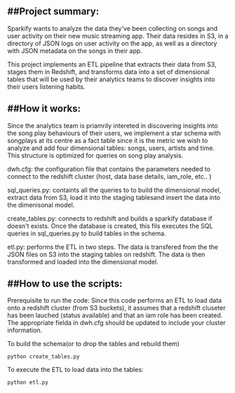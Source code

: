 ##Project summary:
----------------
Sparkify wants to analyze the data they've been collecting on songs and user activity on their new music streaming app. Their data resides in S3, in a directory of JSON logs on user activity on the app, as well as a directory with JSON metadata on the songs in their app.

This project implements an ETL pipeline that extracts their data from S3, stages them in Redshift, and transforms data into a set of dimensional tables that will be used by their analytics teams to discover insights into their users listening habits.



##How it works:
-------------
Since the analytics team is priamrily intereted in discovering insights into the song play behaviours of their users, we implement a star schema with songplays at its centre as a fact table since it is the metric we wish to analyze and add four dimensional tables: songs, users, artists and time. This structure is optimized for queries on song play analysis.

dwh.cfg: the configuration file that contains the parameters needed to connect to the redshift cluster (host, data base details, iam_role, etc.. )

sql_queries.py: containts all the queries to to build the dimensional model, extract data from S3, load it into the staging tablesand insert the data into the dimenisonal model. 

create_tables.py: connects to redshift and builds a sparkify database if doesn't exists. Once the database is created, this fils executes the SQL queries in sql_queries.py to build tables in the schema.

etl.py: performs the ETL in two steps. The data is transfered from the the JSON files on S3 into the staging tables on redshift. The data is then transformed and loaded into the dimensional model.


##How to use the scripts:
-----------------------

Prerequisite to run the code:
Since this code performs an ETL to load data onto a redshift cluster (from S3 buckets), it assumes that a redshift cluseter has been lauched (status available) and that an iam role has been created. The appropriate fielda in dwh.cfg should be updated to include your cluster information.

To build the schema(or to drop the tables and rebuild them)
```
python create_tables.py
```
To execute the ETL to load data into the tables:
```
python etl.py
```
